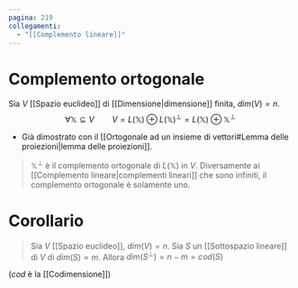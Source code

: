 ```yaml
---
pagina: 219
collegamenti:
  - "[[Complemento lineare]]"
---
```

# Complemento ortogonale
Sia $V$ [[Spazio euclideo]] di [[Dimensione|dimensione]] finita, $dim(V)=n$.
$$\forall \mathbb{X}\subseteq V\qquad V = L(\mathbb{X})\oplus L(\mathbb{X})^{\perp}=L(\mathbb{X})\oplus\mathbb{X}^{\perp}$$
- Già dimostrato con il [[Ortogonale ad un insieme di vettori#Lemma delle proiezioni|lemma delle proiezioni]].

> $\mathbb{X}^{\perp}$ è il complemento ortogonale di $L(\mathbb{X})$ in $V$. 
  Diversamente ai [[Complemento lineare|complementi lineari]] che sono infiniti, il complemento ortogonale è solamente uno.

# Corollario
>Sia $V$ [[Spazio euclideo]], $dim(V)=n$.
  Sia $S$ un [[Sottospazio lineare]] di $V$ di $dim(S)=m$.
  Allora $dim(S^{\perp})= n-m= cod(S)$ 

($cod$ è la [[Codimensione]])
  